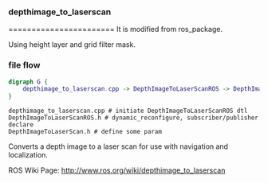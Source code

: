 ### depthimage_to_laserscan
=======================
It is modified from ros_package.

Using height layer and grid filter mask. 
### file flow
```dot
digraph G {
    depthimage_to_laserscan.cpp -> DepthImageToLaserScanROS -> DepthImageToLaserScan
}
```

```
depthimage_to_laserscan.cpp # initiate DepthImageToLaserScanROS dtl 
DepthImageToLaserScanROS.h # dynamic_reconfigure, subscriber/publisher declare
DepthImageToLaserScan.h # define some param
```

Converts a depth image to a laser scan for use with navigation and localization.

ROS Wiki Page:
http://www.ros.org/wiki/depthimage_to_laserscan
